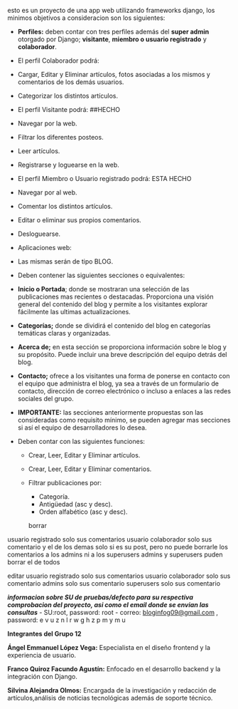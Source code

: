 esto es un proyecto de una app web utilizando frameworks django, los minimos objetivos a consideracion son los siguientes:
- **Perfiles:** deben contar con tres perfiles además del **super admin** otorgado por Django; **visitante**, **miembro o usuario registrado** y **colaborador**.

- El perfil Colaborador podrá:
- Cargar, Editar y Eliminar artículos, fotos asociadas a los mismos y comentarios de los demás usuarios.
- Categorizar los distintos artículos.

- El perfil Visitante podrá:  ##HECHO
- Navegar por la web.
- Filtrar los diferentes posteos.
- Leer artículos.
- Registrarse y loguearse en la web.

- El perfil Miembro o Usuario registrado podrá: ESTA HECHO
- Navegar por al web.
- Comentar los distintos artículos.
- Editar o eliminar sus propios comentarios.
- Desloguearse.

- Aplicaciones web:
- Las mismas serán de tipo BLOG.
- Deben contener las siguientes secciones o equivalentes:
- **Inicio o Portada**; donde se mostraran una selección de las publicaciones mas recientes o destacadas. 
    Proporciona una visión general del contenido del blog y permite a los visitantes explorar fácilmente las ultimas actualizaciones.

- **Categorías;** donde se dividirá el contenido del blog en categorías temáticas claras y organizadas.

- **Acerca de;** en esta sección se proporciona información sobre le blog y su propósito. Puede incluir una breve descripción del equipo detrás del blog.

- **Contacto;** ofrece a los visitantes una forma de ponerse en contacto con el equipo que administra el blog, ya sea a través de un formulario de contacto,
    dirección de correo electrónico o incluso a enlaces a las redes sociales del grupo.

- **IMPORTANTE:** las secciones anteriormente propuestas son las consideradas como requisito mínimo, se pueden agregar mas secciones si así 
    el equipo de desarrolladores lo desea.

- Deben contar con las siguientes funciones:
    - Crear, Leer, Editar y Eliminar artículos.
    - Crear, Leer, Editar y Eliminar comentarios.
    - Filtrar publicaciones por:
        - Categoría.
        - Antigüedad (asc y desc).
        - Orden alfabético (asc y desc).


        borrar
        
usuario registrado solo sus comentarios
usuario colaborador solo sus comentario y el de los demas solo si es su post, pero no puede borrarle los comentarios a los admins ni a los superusers
admins y superusers puden borrar el de todos

editar
usuario registrado solo sus comentarios
usuario colaborador solo sus comentario
admins solo sus comentario
superusers solo sus comentario

***informacion sobre SU de pruebas/defecto para su respectiva comprobacion del proyecto, asi como el email donde se envian las consultas***
    -    SU:root, password: root
    -     correo: bloginfog09@gmail.com , password: e v u z n l r w g h z p m y m u
    
**Integrantes del Grupo 12**

**Ángel Emmanuel López Vega:** Especialista en el diseño frontend y la experiencia de usuario.

**Franco Quiroz Facundo Agustín:** Enfocado en el desarrollo backend y la integración con Django.

**Silvina Alejandra Olmos:** Encargada de la investigación y redacción de artículos,análisis de noticias tecnológicas además de soporte técnico.
              
